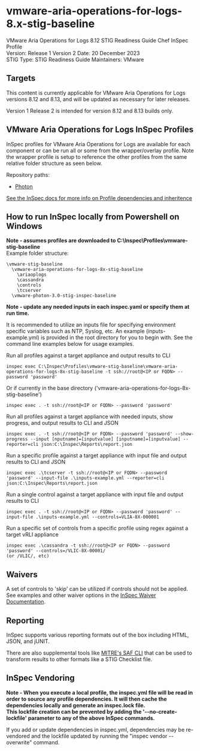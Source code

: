 # vmware-aria-operations-for-logs-8.x-stig-baseline
VMware Aria Operations for Logs 8.12 STIG Readiness Guide Chef InSpec Profile  
Version: Release 1 Version 2 Date: 20 December 2023  
STIG Type: STIG Readiness Guide
Maintainers: VMware  

## Targets
This content is currently applicable for VMware Aria Operations for Logs versions 8.12 and 8.13, and will be updated as necessary for later releases.

Version 1 Release 2 is intended for version 8.12 and 8.13 builds only.

## VMware Aria Operations for Logs InSpec Profiles

InSpec profiles for VMware Aria Operations for Logs are available for each component or can be run all or some from the wrapper/overlay profile. Note the wrapper profile is setup to reference the other profiles from the same relative folder structure as seen below.  

Repository paths:
* [Photon](https://github.com/vmware/dod-compliance-and-automation/tree/master/photon/3.0/inspec/vmware-photon-3.0-stig-inspec-baseline)

[See the InSpec docs for more info on Profile dependencies and inheritence](https://www.inspec.io/docs/reference/profiles/)


## How to run InSpec locally from Powershell on Windows

**Note - assumes profiles are downloaded to C:\Inspec\Profiles\vmware-stig-baseline**  
Example folder structure:  
```
\vmware-stig-baseline  
  \vmware-aria-operations-for-logs-8x-stig-baseline  
    \ariaoplogs
    \cassandra
    \controls
    \tcserver
  \vmware-photon-3.0-stig-inspec-baseline  
```

**Note - update any needed inputs in each inspec.yaml or specify them at run time.**  

It is recommended to utilize an inputs file for specifying environment specific variables such as NTP, Syslog, etc. An example (inputs-example.yml) is provided in the root directory for you to begin with.  See the command line examples below for usage examples.  


Run all profiles against a target appliance and output results to CLI
```
inspec exec C:\Inspec\Profiles\vmware-stig-baseline\vmware-aria-operations-for-logs-8x-stig-baseline -t ssh://root@<IP or FQDN> --password 'password'
```

Or if currently in the base directory ('vmware-aria-operations-for-logs-8x-stig-baseline')
```
inspec exec . -t ssh://root@<IP or FQDN> --password 'password'
```

Run all profiles against a target appliance with needed inputs, show progress, and output results to CLI and JSON
```
inspec exec . -t ssh://root@<IP or FQDN> --password 'password' --show-progress --input [nputname]=[inputvalue] [inputname]=[inputvalue] --reporter=cli json:C:\Inspec\Reports\report.json
```

Run a specific profile against a target appliance with input file and output results to CLI and JSON
```
inspec exec .\tcserver -t ssh://root@<IP or FQDN> --password 'password' --input-file .\inputs-example.yml --reporter=cli json:C:\Inspec\Reports\report.json
```

Run a single control against a target appliance with input file and output results to CLI
```
inspec exec . -t ssh://root@<IP or FQDN> --password 'password' --input-file .\inputs-example.yml --controls=VLIA-8X-000001
```

Run a specific set of controls from a specific profile using regex against a target vRLI appliance
```
inspec exec .\cassandra -t ssh://root@<IP or FQDN> --password 'password' --controls=/VLIC-8X-00001/
(or /VLIC/, etc)
```

## Waivers
A set of controls to 'skip' can be utilized if controls should not be applied.
See examples and other waiver options in the [InSpec Waiver Documentation](https://docs.chef.io/inspec/waivers/).  

## Reporting
InSpec supports various reporting formats out of the box including HTML, JSON, and jUNIT.  

There are also supplemental tools like [MITRE's SAF CLI](https://github.com/mitre/saf) that can be used to transform results to other formats like a STIG Checklist file.  


## InSpec Vendoring

**Note - When you execute a local profile, the inspec.yml file will be read in order to source any profile dependencies. It will then cache the dependencies locally and generate an inspec.lock file.**  
**This lockfile creation can be prevented by adding the '--no-create-lockfile' parameter to any of the above InSpec commands.**

If you add or update dependencies in inspec.yml, dependencies may be re-vendored and the lockfile updated by running the "inspec vendor --overwrite" command.
